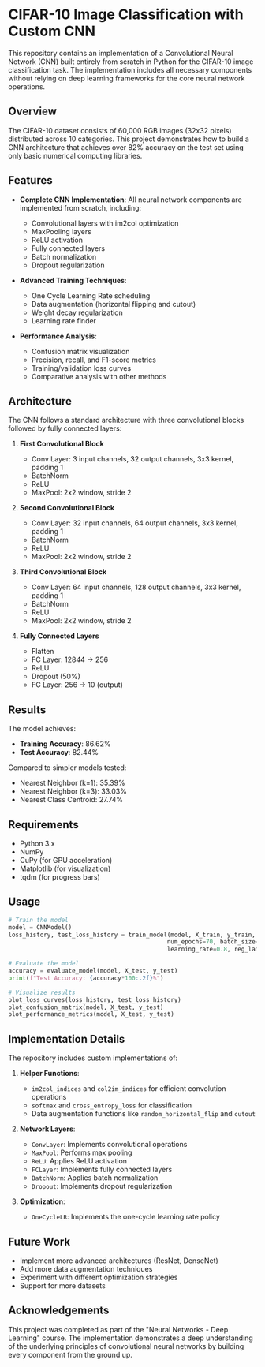 # CIFAR-10 Image Classification with Custom CNN

This repository contains an implementation of a Convolutional Neural Network (CNN) built entirely from scratch in Python for the CIFAR-10 image classification task. The implementation includes all necessary components without relying on deep learning frameworks for the core neural network operations.

## Overview

The CIFAR-10 dataset consists of 60,000 RGB images (32x32 pixels) distributed across 10 categories. This project demonstrates how to build a CNN architecture that achieves over 82% accuracy on the test set using only basic numerical computing libraries.

## Features

- **Complete CNN Implementation**: All neural network components are implemented from scratch, including:
  - Convolutional layers with im2col optimization
  - MaxPooling layers
  - ReLU activation
  - Fully connected layers
  - Batch normalization
  - Dropout regularization
  
- **Advanced Training Techniques**:
  - One Cycle Learning Rate scheduling
  - Data augmentation (horizontal flipping and cutout)
  - Weight decay regularization
  - Learning rate finder

- **Performance Analysis**:
  - Confusion matrix visualization
  - Precision, recall, and F1-score metrics
  - Training/validation loss curves
  - Comparative analysis with other methods

## Architecture

The CNN follows a standard architecture with three convolutional blocks followed by fully connected layers:

1. **First Convolutional Block**
   - Conv Layer: 3 input channels, 32 output channels, 3x3 kernel, padding 1
   - BatchNorm
   - ReLU
   - MaxPool: 2x2 window, stride 2

2. **Second Convolutional Block**
   - Conv Layer: 32 input channels, 64 output channels, 3x3 kernel, padding 1
   - BatchNorm
   - ReLU
   - MaxPool: 2x2 window, stride 2

3. **Third Convolutional Block**
   - Conv Layer: 64 input channels, 128 output channels, 3x3 kernel, padding 1
   - BatchNorm
   - ReLU
   - MaxPool: 2x2 window, stride 2

4. **Fully Connected Layers**
   - Flatten
   - FC Layer: 128*4*4 → 256
   - ReLU
   - Dropout (50%)
   - FC Layer: 256 → 10 (output)

## Results

The model achieves:
- **Training Accuracy**: 86.62%
- **Test Accuracy**: 82.44%

Compared to simpler models tested:
- Nearest Neighbor (k=1): 35.39%
- Nearest Neighbor (k=3): 33.03%
- Nearest Class Centroid: 27.74%

## Requirements

- Python 3.x
- NumPy
- CuPy (for GPU acceleration)
- Matplotlib (for visualization)
- tqdm (for progress bars)

## Usage

```python
# Train the model
model = CNNModel()
loss_history, test_loss_history = train_model(model, X_train, y_train, X_test, y_test, 
                                             num_epochs=70, batch_size=64, 
                                             learning_rate=0.8, reg_lambda=0.005)

# Evaluate the model
accuracy = evaluate_model(model, X_test, y_test)
print(f"Test Accuracy: {accuracy*100:.2f}%")

# Visualize results
plot_loss_curves(loss_history, test_loss_history)
plot_confusion_matrix(model, X_test, y_test)
plot_performance_metrics(model, X_test, y_test)
```

## Implementation Details

The repository includes custom implementations of:

1. **Helper Functions**:
   - `im2col_indices` and `col2im_indices` for efficient convolution operations
   - `softmax` and `cross_entropy_loss` for classification
   - Data augmentation functions like `random_horizontal_flip` and `cutout`

2. **Network Layers**:
   - `ConvLayer`: Implements convolutional operations
   - `MaxPool`: Performs max pooling
   - `ReLU`: Applies ReLU activation
   - `FCLayer`: Implements fully connected layers
   - `BatchNorm`: Applies batch normalization
   - `Dropout`: Implements dropout regularization

3. **Optimization**:
   - `OneCycleLR`: Implements the one-cycle learning rate policy

## Future Work

- Implement more advanced architectures (ResNet, DenseNet)
- Add more data augmentation techniques
- Experiment with different optimization strategies
- Support for more datasets

## Acknowledgements

This project was completed as part of the "Neural Networks - Deep Learning" course. The implementation demonstrates a deep understanding of the underlying principles of convolutional neural networks by building every component from the ground up.